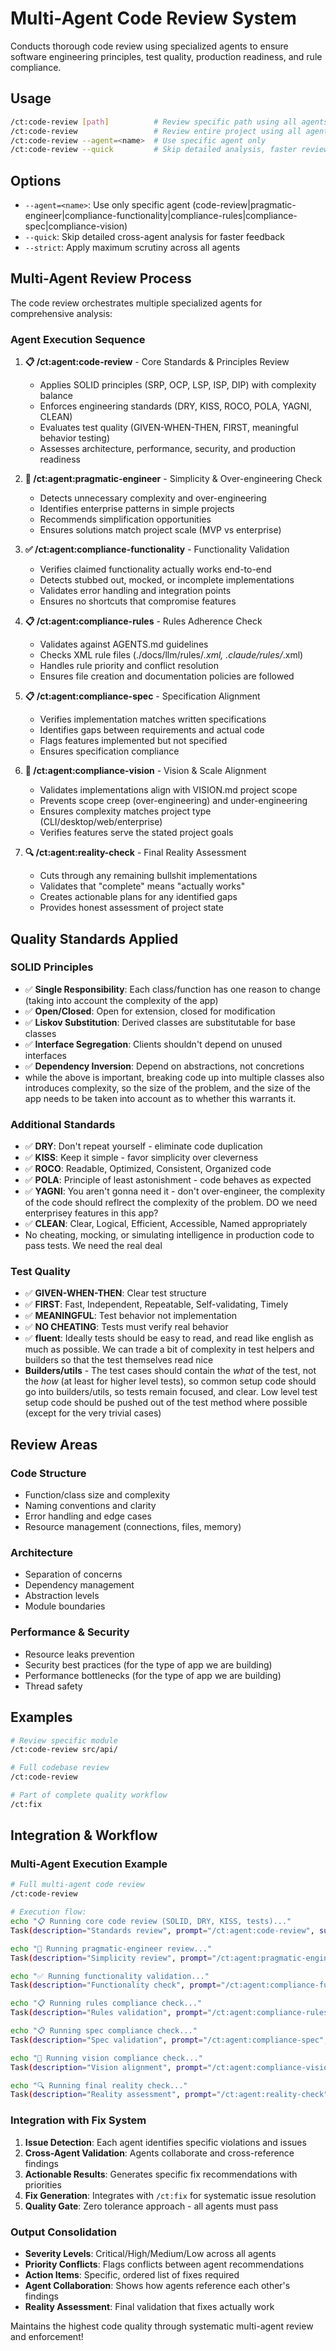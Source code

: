 # Multi-Agent Code Review System

Conducts thorough code review using specialized agents to ensure software engineering principles, test quality, production readiness, and rule compliance.

## Usage

```bash
/ct:code-review [path]          # Review specific path using all agents
/ct:code-review                 # Review entire project using all agents
/ct:code-review --agent=<name>  # Use specific agent only
/ct:code-review --quick         # Skip detailed analysis, faster review
```

## Options
- `--agent=<name>`: Use only specific agent (code-review|pragmatic-engineer|compliance-functionality|compliance-rules|compliance-spec|compliance-vision)
- `--quick`: Skip detailed cross-agent analysis for faster feedback
- `--strict`: Apply maximum scrutiny across all agents

## Multi-Agent Review Process

The code review orchestrates multiple specialized agents for comprehensive analysis:

### Agent Execution Sequence
1. **📋 /ct:agent:code-review** - Core Standards & Principles Review
   - Applies SOLID principles (SRP, OCP, LSP, ISP, DIP) with complexity balance
   - Enforces engineering standards (DRY, KISS, ROCO, POLA, YAGNI, CLEAN)
   - Evaluates test quality (GIVEN-WHEN-THEN, FIRST, meaningful behavior testing)
   - Assesses architecture, performance, security, and production readiness

2. **🔧 /ct:agent:pragmatic-engineer** - Simplicity & Over-engineering Check
   - Detects unnecessary complexity and over-engineering
   - Identifies enterprise patterns in simple projects
   - Recommends simplification opportunities
   - Ensures solutions match project scale (MVP vs enterprise)

3. **✅ /ct:agent:compliance-functionality** - Functionality Validation
   - Verifies claimed functionality actually works end-to-end
   - Detects stubbed out, mocked, or incomplete implementations
   - Validates error handling and integration points
   - Ensures no shortcuts that compromise features

4. **📋 /ct:agent:compliance-rules** - Rules Adherence Check
   - Validates against AGENTS.md guidelines
   - Checks XML rule files (./docs/llm/rules/*.xml, .claude/rules/*.xml)
   - Handles rule priority and conflict resolution
   - Ensures file creation and documentation policies are followed

5. **📋 /ct:agent:compliance-spec** - Specification Alignment
   - Verifies implementation matches written specifications
   - Identifies gaps between requirements and actual code
   - Flags features implemented but not specified
   - Ensures specification compliance

6. **🎯 /ct:agent:compliance-vision** - Vision & Scale Alignment
   - Validates implementations align with VISION.md project scope
   - Prevents scope creep (over-engineering) and under-engineering
   - Ensures complexity matches project type (CLI/desktop/web/enterprise)
   - Verifies features serve the stated project goals

7. **🔍 /ct:agent:reality-check** - Final Reality Assessment
   - Cuts through any remaining bullshit implementations
   - Validates that "complete" means "actually works"
   - Creates actionable plans for any identified gaps
   - Provides honest assessment of project state

## Quality Standards Applied

### SOLID Principles
- ✅ **Single Responsibility**: Each class/function has one reason to change (taking into account the complexity of the app)
- ✅ **Open/Closed**: Open for extension, closed for modification  
- ✅ **Liskov Substitution**: Derived classes are substitutable for base classes
- ✅ **Interface Segregation**: Clients shouldn't depend on unused interfaces
- ✅ **Dependency Inversion**: Depend on abstractions, not concretions
- while the above is important, breaking code up into multiple classes also introduces complexity, so the size of the problem, and the size of the app needs to be taken into account as to whether this warrants it.

### Additional Standards
- ✅ **DRY**: Don't repeat yourself - eliminate code duplication
- ✅ **KISS**: Keep it simple - favor simplicity over cleverness
- ✅ **ROCO**: Readable, Optimized, Consistent, Organized code
- ✅ **POLA**: Principle of least astonishment - code behaves as expected
- ✅ **YAGNI**: You aren't gonna need it - don't over-engineer,  the complexity of the code should reflrect the complexity of the problem. DO we need enterprisey features in this app?
- ✅ **CLEAN**: Clear, Logical, Efficient, Accessible, Named appropriately
- No cheating, mocking, or simulating intelligence in production code to pass tests. We need the real deal

### Test Quality
- ✅ **GIVEN-WHEN-THEN**: Clear test structure
- ✅ **FIRST**: Fast, Independent, Repeatable, Self-validating, Timely
- ✅ **MEANINGFUL**: Test behavior not implementation
- ✅ **NO CHEATING**: Tests must verify real behavior
- ✅ **fluent**: Ideally tests should be easy to read, and read like english as much as possible. We can trade a bit of complexity in test helpers and builders so that the test themselves read nice
- **Builders/utils** - The test cases should contain the *what* of the test, not the *how* (at least for higher level tests), so common setup code should go into builders/utils, so tests remain focused, and clear. Low level test setup code should be pushed out of the test method where possible (except for the very trivial cases)


## Review Areas

### Code Structure
- Function/class size and complexity
- Naming conventions and clarity
- Error handling and edge cases
- Resource management (connections, files, memory)

### Architecture
- Separation of concerns
- Dependency management
- Abstraction levels
- Module boundaries

### Performance & Security  
- Resource leaks prevention
- Security best practices (for the type of app we are building)
- Performance bottlenecks (for the type of app we are building)
- Thread safety

## Examples

```bash
# Review specific module
/ct:code-review src/api/

# Full codebase review  
/ct:code-review

# Part of complete quality workflow
/ct:fix
```

## Integration & Workflow

### Multi-Agent Execution Example
```bash
# Full multi-agent code review
/ct:code-review

# Execution flow:
echo "📋 Running core code review (SOLID, DRY, KISS, tests)..."
Task(description="Standards review", prompt="/ct:agent:code-review", subagent_type="general-purpose")

echo "🔧 Running pragmatic-engineer review..."
Task(description="Simplicity review", prompt="/ct:agent:pragmatic-engineer", subagent_type="general-purpose")

echo "✅ Running functionality validation..."  
Task(description="Functionality check", prompt="/ct:agent:compliance-functionality", subagent_type="general-purpose")

echo "📋 Running rules compliance check..."
Task(description="Rules validation", prompt="/ct:agent:compliance-rules", subagent_type="general-purpose")

echo "📋 Running spec compliance check..."
Task(description="Spec validation", prompt="/ct:agent:compliance-spec", subagent_type="general-purpose")

echo "🎯 Running vision compliance check..."
Task(description="Vision alignment", prompt="/ct:agent:compliance-vision", subagent_type="general-purpose")

echo "🔍 Running final reality check..."
Task(description="Reality assessment", prompt="/ct:agent:reality-check", subagent_type="general-purpose")
```

### Integration with Fix System
1. **Issue Detection**: Each agent identifies specific violations and issues
2. **Cross-Agent Validation**: Agents collaborate and cross-reference findings  
3. **Actionable Results**: Generates specific fix recommendations with priorities
4. **Fix Generation**: Integrates with `/ct:fix` for systematic issue resolution
5. **Quality Gate**: Zero tolerance approach - all agents must pass

### Output Consolidation
- **Severity Levels**: Critical/High/Medium/Low across all agents
- **Priority Conflicts**: Flags conflicts between agent recommendations  
- **Action Items**: Specific, ordered list of fixes required
- **Agent Collaboration**: Shows how agents reference each other's findings
- **Reality Assessment**: Final validation that fixes actually work

Maintains the highest code quality through systematic multi-agent review and enforcement!